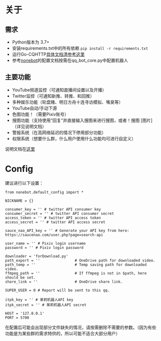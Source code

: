 # 关于	

## 需求

* Python版本为 3.7+
* 安装requirements.txt中的所有依赖 `pip install -r requirements.txt`
* 运行Go-CQHTTP[具体文档清参考这里](https://github.com/Mrs4s/go-cqhttp)
* 参考[nonebot](https://github.com/nonebot/nonebot)的配置文档按需在qq_bot_core.py中配置机器人

## 主要功能

* YouTube频道监控（可通知直播间设置以及开播）
* Twitter监控（可通知新推、转推、和回推）
* 多种娱乐功能（轮盘赌、明日方舟十连寻访模拟、嘴臭等）
* YouTube自动/手动下源
* 色图功能！（需要Pixiv账号）
* 搜图功能（支持使用“回复”并直接输入搜图来进行搜图，或者！搜图 [图片]（详见说明文档）
* 警报系统（在高网络延迟的情况下停用部分功能）
* 权限系统（想要什么群，什么用户使用什么功能均可进行自定义）

说明文档在[这里](https://github.com/remiliacn/Lingye-Bot)


# Config
建议进行以下设置：
```python3
from nonebot.default_config import *

NICKNAME = {}

consumer_key = '' # twitter API consumer key
consumer_secret = '' # twitter API consumer secret
access_token = '' # twitter API access token
access_secret = '' # twitter API access secret

sauce_nao_API_key = '' # Generate your API key from here: https://saucenao.com/user.php?page=search-api

user_name = '' # Pixiv login username
password = '' # Pixiv login password

downloader = 'forDownload.py'
path_export = ''                # OneDrive path for downloaded video.
path_temp = ''                  # Temp saving path for downloaded video.
ffmpeg_path = ''                # If ffmpeg is not in $path, here should be set.
share_link = ''                 # OneDrive share link.

SUPER_USER = 0 # Report will be sent to this qq.

itpk_key = '' # 茉莉机器人API key
itpk_secret = '' # 茉莉机器人API secret

HOST = '127.0.0.1'
PORT = 5700
```

在配置后可能会出现部分文件缺失的情况，请按需删除不需要的参数。（因为有些功能是为某些群的需求特供的，所以可能不适合大部分用户）

